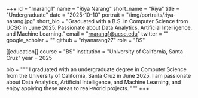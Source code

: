 +++
id = "rnarang1"
name = "Riya Narang"
short_name = "Riya"
title = "Undergraduate"
date = "2025-10-10"
portrait = "/img/portraits/riya-narang.jpg"
short_bio = "Graduated with a B.S. in Computer Science from UCSC in June 2025. Passionate about Data Analytics, Artificial Intelligence, and Machine Learning."
email = "rnarang1@ucsc.edu"
twitter = ""
google_scholar = ""
github = "riyanarang27"
role = "BS"

[[education]]
course = "BS"
institution = "University of California, Santa Cruz"
year = 2025

bio = """
I graduated with an undergraduate degree in Computer Science from the University of California, Santa Cruz in June 2025.
I am passionate about Data Analytics, Artificial Intelligence, and Machine Learning, and enjoy applying these areas to real-world projects.
"""
+++
